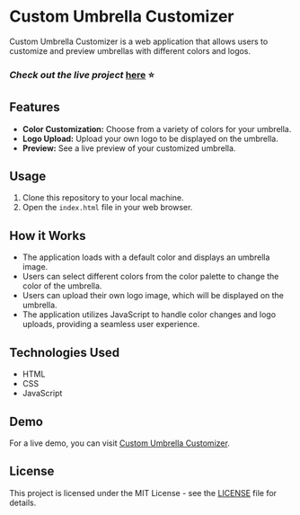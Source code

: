 # Custom Umbrella Customizer

Custom Umbrella Customizer is a web application that allows users to customize and preview umbrellas with different colors and logos.

### _Check out the live project_ [here](https://deluxe-buttercream-ff76ff.netlify.app/) ⭐

## Features

- **Color Customization:** Choose from a variety of colors for your umbrella.
- **Logo Upload:** Upload your own logo to be displayed on the umbrella.
- **Preview:** See a live preview of your customized umbrella.

## Usage

1. Clone this repository to your local machine.
2. Open the `index.html` file in your web browser.

## How it Works

- The application loads with a default color and displays an umbrella image.
- Users can select different colors from the color palette to change the color of the umbrella.
- Users can upload their own logo image, which will be displayed on the umbrella.
- The application utilizes JavaScript to handle color changes and logo uploads, providing a seamless user experience.

## Technologies Used

- HTML
- CSS
- JavaScript

## Demo

For a live demo, you can visit [Custom Umbrella Customizer](https://example.com).

## License

This project is licensed under the MIT License - see the [LICENSE](LICENSE) file for details.
